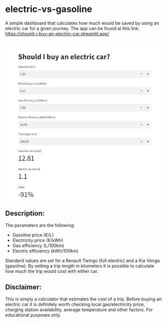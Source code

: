 # electric-vs-gasoline
A simple dashboard that calculates how much would be saved by using an electric car for a given journey.
The app can be found at this link: https://should-i-buy-an-electric-car.streamlit.app/

#
<img src="https://github.com/matchild/electric-vs-gasoline/blob/8b90c701581c5cc90b9fd2743c73ccfa44a896ee/streamlit%20screenshot.png" alt="drawing" width="600"/>


## Description:
The parameters are the following:
* Gasoline price (€/L)
* Electricity price (€/kWh)
* Gas efficiency (L/100km)
* Electric efficiency (kWh/100km)

Standard values are set for a Renault Twingo (full electric) and a Kia Venga (gasoline).
By setting a trip length in kilometers it is possible to calculate how much the trip would cost with either car.


## Disclaimer:
This is simply a calculator that estimates the cost of a trip. Before buying an electric car it is definitely worth checking local gas/electricity price, charging station availability, average temperature and other factors.
For educational purposes only.
